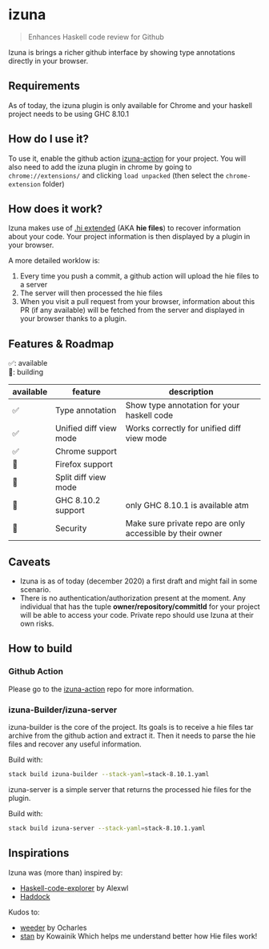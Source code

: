 # izuna

> Enhances Haskell code review for Github

Izuna is brings a richer github interface by showing type annotations directly in your browser.

## Requirements

As of today, the izuna plugin is only available for Chrome and your haskell project needs to be using GHC 8.10.1

## How do I use it?

To use it, enable the github action [izuna-action](https://github.com/matsumonkie/izuna-action/) for your project.
You will also need to add the izuna plugin in chrome by going to `chrome://extensions/` and clicking `load unpacked` (then select the `chrome-extension` folder)

## How does it work?

Izuna makes use of [.hi extended](https://gitlab.haskell.org/ghc/ghc/-/wikis/hie-files) (AKA **hie files**) to recover information about your code. Your project information is then displayed by a plugin in your browser.

A more detailed worklow is:
1. Every time you push a commit, a github action will upload the hie files to a server
2. The server will then processed the hie files
3. When you visit a pull request from your browser, information about this PR (if any available) will be fetched from the server and displayed in your browser thanks to a plugin.

## Features & Roadmap

✅: available<br/>
🔧: building<br/>


| available | feature                | description                                               |
|-----------|------------------------|-----------------------------------------------------------|
| ✅        | Type annotation        | Show type annotation for your haskell code                |
| ✅        | Unified diff view mode | Works correctly for unified diff view mode                |
| ✅        | Chrome support         |                                                           |
| 🔧        | Firefox support        |                                                           |
| 🔧        | Split diff view mode   |                                                           |
| 🔧        | GHC 8.10.2 support     | only GHC 8.10.1 is available atm                          |
| 🔧        | Security               | Make sure private repo are only accessible by their owner |

## Caveats

- Izuna is as of today (december 2020) a first draft and might fail in some scenario.
- There is no authentication/authorization present at the moment. Any individual that has the tuple **owner/repository/commitId** for your project will be able to access your code. Private repo should use Izuna at their own risks.

## How to build

### Github Action

Please go to the [izuna-action](https://github.com/matsumonkie/izuna-action/) repo for more information.

### izuna-Builder/izuna-server

izuna-builder is the core of the project. Its goals is to receive a hie files tar archive from the github action and extract it.
Then it needs to parse the hie files and recover any useful information.

Build with:
```bash
stack build izuna-builder --stack-yaml=stack-8.10.1.yaml
```

izuna-server is a simple server that returns the processed hie files for the plugin.

Build with:
```bash
stack build izuna-server --stack-yaml=stack-8.10.1.yaml
```

## Inspirations

Izuna was (more than) inspired by:
- [Haskell-code-explorer](https://github.com/alexwl/haskell-code-explorer) by Alexwl
- [Haddock](https://github.com/haskell/haddock/)

Kudos to:
- [weeder](https://github.com/ocharles/weeder/) by Ocharles
- [stan](https://github.com/kowainik/stan) by Kowainik
Which helps me understand better how Hie files work!
